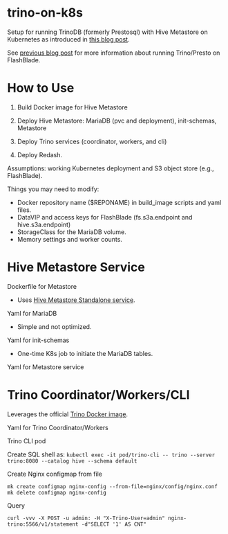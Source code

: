 # trino-on-k8s
Setup for running TrinoDB (formerly Prestosql) with Hive Metastore on Kubernetes as introduced in [this blog post](https://medium.com/@joshua_robinson/presto-powered-s3-data-warehouse-on-kubernetes-aea89d2f40e8).

See [previous blog post](https://medium.com/@joshua_robinson/presto-on-flashblade-s3-486ecb449574)
for more information about running Trino/Presto on FlashBlade.

# How to Use

1. Build Docker image for Hive Metastore

2. Deploy Hive Metastore: MariaDB (pvc and deployment), init-schemas, Metastore

3. Deploy Trino services (coordinator, workers, and cli)

4. Deploy Redash.

Assumptions: working Kubernetes deployment and S3 object store (e.g., FlashBlade).

Things you may need to modify:
* Docker repository name ($REPONAME) in build_image scripts and yaml files.
* DataVIP and access keys for FlashBlade (fs.s3a.endpoint and hive.s3a.endpoint)
* StorageClass for the MariaDB volume.
* Memory settings and worker counts.

# Hive Metastore Service

Dockerfile for Metastore
 * Uses [Hive Metastore Standalone service](https://cwiki.apache.org/confluence/display/Hive/AdminManual+Metastore+3.0+Administration).

Yaml for MariaDB
 * Simple and not optimized.

Yaml for init-schemas
 * One-time K8s job to initiate the MariaDB tables.

Yaml for Metastore service

# Trino Coordinator/Workers/CLI

Leverages the official [Trino Docker image](https://github.com/trinodb/docker-images).

Yaml for Trino Coordinator/Workers

Trino CLI pod

Create SQL shell as:
```kubectl exec -it pod/trino-cli -- trino --server trino:8080 --catalog hive --schema default```

Create Nginx configmap from file
```
mk create configmap nginx-config --from-file=nginx/config/nginx.conf
mk delete configmap nginx-config
```

Query
```
curl -vvv -X POST -u admin: -H "X-Trino-User=admin" nginx-trino:5566/v1/statement -d"SELECT '1' AS CNT"
```